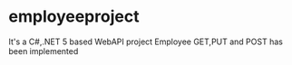# employeeproject
It's a C#,.NET 5 based WebAPI project
Employee GET,PUT and POST has been implemented
